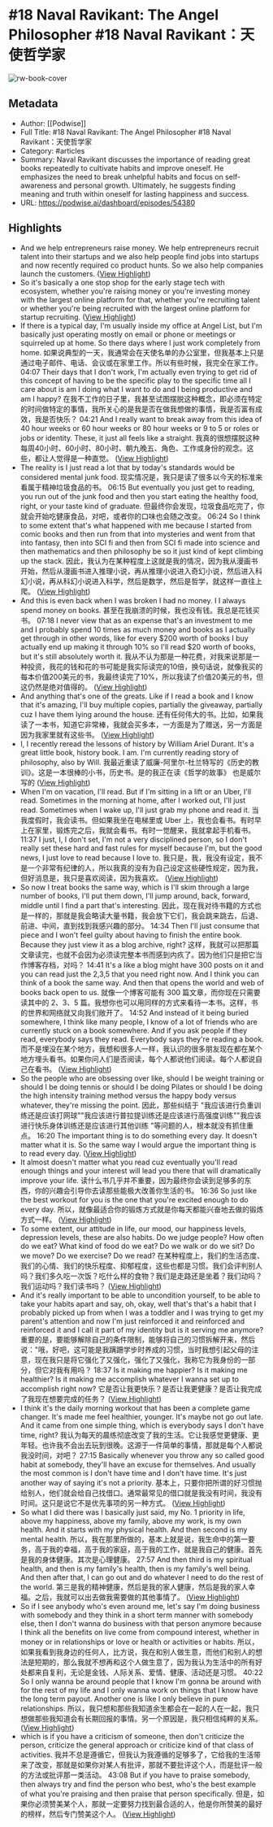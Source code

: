 # #18 Naval Ravikant: The Angel Philosopher #18 Naval Ravikant：天使哲学家

![rw-book-cover](https://readwise-assets.s3.amazonaws.com/media/uploaded_book_covers/profile_101759/card_MUk7bcy)

## Metadata
- Author: [[Podwise]]
- Full Title: #18 Naval Ravikant: The Angel Philosopher #18 Naval Ravikant：天使哲学家
- Category: #articles
- Summary: Naval Ravikant discusses the importance of reading great books repeatedly to cultivate habits and improve oneself. He emphasizes the need to break unhelpful habits and focus on self-awareness and personal growth. Ultimately, he suggests finding meaning and truth within oneself for lasting happiness and success.
- URL: https://podwise.ai/dashboard/episodes/54380

## Highlights
- And we help entrepreneurs raise money. We help entrepreneurs recruit talent into their startups and we also help people find jobs into startups and now recently required co product hunts. So we also help companies launch the customers. ([View Highlight](https://read.readwise.io/read/01hv8ebb2wr49yre0k1r5x8j4s))
- So it's basically a one stop shop for the early stage tech with ecosystem, whether you're raising money or you're investing money with the largest online platform for that, whether you're recruiting talent or whether you're being recruited with the largest online platform for startup recruiting. ([View Highlight](https://read.readwise.io/read/01hv8ebr2nhr4dxhz75kt78m6p))
- If there is a typical day, I'm usually inside my office at Angel List, but I'm basically just operating mostly on email or phone or meetings or squirreled up at home. So there days where I just work completely from home. 
  如果说典型的一天，我通常会在天使名单的办公室里，但我基本上只是通过电子邮件、电话、会议或在家里工作。所以有些时候，我完全在家工作。
  04:07
  Their days that I don't work, I'm actually even trying to get rid of this concept of having to be the specific play to the specific time all I care about is am I doing what I want to do and I being productive and am I happy? 
  在我不工作的日子里，我甚至试图摆脱这种概念，即必须在特定的时间做特定的事情，我所关心的是我是否在做我想做的事情，我是否富有成效，我是否快乐？
  04:21
  And I really want to break away from this idea of 40 hour weeks or 60 hour weeks or 80 hour weeks or 9 to 5 or roles or jobs or identity. These, it just all feels like a straight. 
  我真的很想摆脱这种每周40小时、60小时、80小时、朝九晚五、角色、工作或身份的观念。这些，都让人觉得是一种直觉。 ([View Highlight](https://read.readwise.io/read/01hv8ees9cqvbqc7qz0rjzsxx8))
- The reality is I just read a lot that by today's standards would be considered mental junk food. 
  现实情况是，我只是读了很多以今天的标准来看属于精神垃圾食品的书。
  06:15
  But eventually you just get to reading, you run out of the junk food and then you start eating the healthy food, right, or your taste kind of graduate. 
  但最终你会发现，垃圾食品吃完了，你就会开始吃健康食品，对吧，或者你的口味也会随之改变。
  06:24
  So I think to some extent that's what happened with me because I started from comic books and then run from that into mysteries and went from that into fantasy, then into SCI fi and then from SCI fi made into science and then mathematics and then philosophy be so it just kind of kept climbing up the stack. 
  因此，我认为在某种程度上这就是我的情况，因为我从漫画书开始，然后从漫画书进入推理小说，再从推理小说进入奇幻小说，然后进入科幻小说，再从科幻小说进入科学，然后是数学，然后是哲学，就这样一直往上爬。 ([View Highlight](https://read.readwise.io/read/01hv8ejes8nnzfbjs4dty5p0ww))
- And this is even back when I was broken I had no money. I I always spend money on books. 
  甚至在我崩溃的时候，我也没有钱。我总是花钱买书。
  07:18
  I never view that as an expense that's an investment to me and I probably spend 10 times as much money and books as I actually get through in other words, like for every $200 worth of books I buy actually end up making it through 10% so I'll read $20 worth of books, but it's still absolutely worth it. 
  我从不认为那是一种花费，对我来说那是一种投资，我花的钱和花的书可能是我实际读完的10倍，换句话说，就像我买的每本价值200美元的书，我最终读完了10%，所以我读了价值20美元的书，但这仍然是绝对值得的。 ([View Highlight](https://read.readwise.io/read/01hv8ekr45zvj5jhevgx5rm2bn))
- And anything that's one of the greats. Like if I read a book and I know that it's amazing, I'll buy multiple copies, partially the giveaway, partially cuz I have them lying around the house. 
  还有任何伟大的书。比如，如果我读了一本书，知道它非常棒，我就会买多本，一方面是为了赠送，另一方面是因为我家里就有这些书。 ([View Highlight](https://read.readwise.io/read/01hv8en8syq6914j3gk21bqqec))
- I, I recently reread the lessons of history by William Ariel Durant. It's a great little book, history book. I am. I'm currently reading story of philosophy, also by Will. 
  我最近重读了威廉-阿里尔-杜兰特写的《历史的教训》。这是一本很棒的小书，历史书。是的我正在读《哲学的故事》 也是威尔写的 ([View Highlight](https://read.readwise.io/read/01hv8ewfg3cybm8cqmw08102nt))
- When I'm on vacation, I'll read. But if I'm sitting in a lift or an Uber, I'll read. Sometimes in the morning at home, after I worked out, I'll just read. Sometimes when I wake up, I'll just grab my phone and read it. 
  当我度假时，我会读书。但如果我坐在电梯里或 Uber 上，我也会看书。有时早上在家里，锻炼完之后，我就会看书。有时一觉醒来，我就拿起手机看书。
  11:37
  I just, I, I don't set, I'm not a very disciplined person, so I don't really set these hard and fast rules for myself because I'm, but the good news, I just love to read because I love to. 
  我只是，我，我没有设定，我不是一个非常有纪律的人，所以我真的没有为自己设定这些硬性规定，因为我，但好消息是，我只是喜欢阅读，因为我喜欢。 ([View Highlight](https://read.readwise.io/read/01hv8exr3h3vbt91qzj2afh3et))
- So now I treat books the same way, which is I'll skim through a large number of books, I'll put them down, I'll jump around, back, forward, middle until I find a part that's interesting. 
  因此，现在我对待书籍的方式也是一样的，那就是我会略读大量书籍，我会放下它们，我会跳来跳去，后退、前进、中间，直到找到我感兴趣的部分。
  14:34
  Then I'll just consume that piece and I won't feel guilty about having to finish the entire book. Because they just view it as a blog archive, right? 
  这样，我就可以把那篇文章读完，也就不会因为必须读完整本书而感到内疚了。因为他们只是把它当作博客存档，对吗？
  14:41
  It's a like a blog might have 300 posts on it and you can read just the 2,3,5 that you need right now. And I think you can think of a book the same way. And then that opens the world and web of books back open to us. 
  就像一个博客可能有 300 篇文章，而你现在只需要读其中的 2、3、5 篇。我想你也可以用同样的方式来看待一本书。这样，书的世界和网络就又向我们敞开了。
  14:52
  And instead of it being buried somewhere, I think like many people, I know of a lot of friends who are currently stuck on a book somewhere. And if you ask people if they read, everybody says they read. Everybody says they're reading a book. 
  而不是埋没在某个地方，我想和很多人一样，我认识的很多朋友现在都在某个地方埋头看书。如果你问人们是否阅读，每个人都说他们阅读。每个人都说自己在看书。 ([View Highlight](https://read.readwise.io/read/01hv8f5pxz2gd626t62mkjb09g))
- So the people who are obsessing over like, should I be weight training or should I be doing tennis or should I be doing Pilates or should I be doing the high intensity training method versus the happy body versus whatever, they're missing the point. 
  因此，那些纠结于 "我应该进行负重训练还是应该打网球""我应该进行普拉提训练还是应该进行高强度训练""我应该进行快乐身体训练还是应该进行其他训练 "等问题的人，根本就没有抓住重点。
  16:20
  The important thing is to do something every day. It doesn't matter what it is. So the same way I would argue the important thing is to read every day. ([View Highlight](https://read.readwise.io/read/01hv8fd65qp0w230weahddvfyp))
- It almost doesn't matter what you read cuz eventually you'll read enough things and your interest will lead you there that will dramatically improve your life. 
  读什么书几乎并不重要，因为最终你会读到足够多的东西，你的兴趣会引导你去读那些能极大改善你生活的书。
  16:36
  So just like the best workout for you is the one that you're excited enough to do every day. 
  所以，就像最适合你的锻炼方式就是你每天都能兴奋地去做的锻炼方式一样。 ([View Highlight](https://read.readwise.io/read/01hv8fdhbftxw3z444xagraanr))
- To some extent, our attitude in life, our mood, our happiness levels, depression levels, these are also habits. Do we judge people? How often do we eat? What kind of food do we eat? Do we walk or do we sit? Do we move? Do we exercise? Do we read? 
  在某种程度上，我们的生活态度、我们的心情、我们的快乐程度、抑郁程度，这些也都是习惯。我们会评判别人吗？我们多久吃一次饭？吃什么样的食物？我们是走路还是坐着？我们动吗？我们运动吗？我们读书吗？ ([View Highlight](https://read.readwise.io/read/01hv8fjden1p0q6b4pwacj086j))
- And it's really important to be able to uncondition yourself, to be able to take your habits apart and say, oh, okay, well that's that's a habit that I probably picked up from when I was a toddler and I was trying to get my parent's attention and now I'm just reinforced it and reinforced and reinforced it and I call it part of my identity but is it serving me anymore? 
  重要的是，要能够解除自己的条件限制，能够将自己的习惯拆解开来，然后说："哦，好吧，这可能是我蹒跚学步时养成的习惯，当时我想引起父母的注意，现在我只是将它强化了又强化，强化了又强化，我称它为我身份的一部分，但它对我有用吗？
  18:37
  Is it making me happier? Is it making me healthier? Is it making me accomplish whatever I wanna set up to accomplish right now? 
  它是否让我更快乐？是否让我更健康？是否让我完成了我现在想要完成的任务？ ([View Highlight](https://read.readwise.io/read/01hv8fkeewb9977gg1j5rebwy9))
- I think it's the daily morning workout that has been a complete game changer. It's made me feel healthier, younger. It's maybe not go out late. And it came from one simple thing, which is everybody says I don't have time, right? 
  我认为每天的晨练彻底改变了我的生活。它让我感觉更健康、更年轻。也许我不会出去玩到很晚。这源于一件简单的事情，那就是每个人都说我没时间，对吧？
  27:15
  Basically whenever you throw any so called good habit at somebody, they'll have an excuse for themselves. And usually the most common is I don't have time and I don't have time. It's just another way of saying it's not a priority. 
  基本上，只要你把所谓的好习惯抛给别人，他们就会给自己找借口。通常最常见的借口就是我没有时间，我没有时间。这只是说它不是优先事项的另一种方式。 ([View Highlight](https://read.readwise.io/read/01hv8ftj6p7xgg3nt2fnfeqggy))
- So what I did there was I basically just said, my No. 1 priority in life, above my happiness, above my family, above my work, is my own health. And it starts with my physical health. And then second is my mental health. 
  所以，我在那里所做的，基本上就是说，我生命中的第一要务，高于我的幸福，高于我的家庭，高于我的工作，就是我自己的健康。首先是我的身体健康。其次是心理健康。
  27:57
  And then third is my spiritual health, and then is my family's health, then is my family's well being. And then after that, I can go out and do whatever I need to do the rest of the world. 
  第三是我的精神健康，然后是我的家人健康，然后是我的家人幸福。之后，我就可以出去做我需要做的其他事情了。 ([View Highlight](https://read.readwise.io/read/01hv8fv014aznkhz2eyg6nrevr))
- So if I see anybody who's even around me, let's say I'm doing business with somebody and they think in a short term manner with somebody else, then I don't wanna do business with that person anymore because I think all the benefits on live come from compound interest, whether in money or in relationships or love or health or activities or habits. 
  所以，如果我看到我身边的任何人，比方说，我在和别人做生意，而他们和别人的想法是短期的，那么我就不想再和这个人做生意了，因为我认为生活中的所有好处都来自复利，无论是金钱、人际关系、爱情、健康、活动还是习惯。
  40:22
  So I only wanna be around people that I know I'm gonna be around with for the rest of my life and I only wanna work on things that I know have the long term payout. Another one is like I only believe in pure relationships. 
  所以，我只想和那些我知道余生都会在一起的人在一起，我只想做那些我知道会有长期回报的事情。另一个原因是，我只相信纯粹的关系。 ([View Highlight](https://read.readwise.io/read/01hv8g3t960xvz2pa1471j27cv))
- which is if you have a criticism of someone, then don't criticize the person, criticize the general approach or criticize kind of that class of activities. 
  我并不总是遵循它，但我认为我遵循的足够多了，它给我的生活带来了改变，那就是如果你对某人有批评，那就不要批评这个人，而是批评一般的方法或批评那一类活动。
  43:08
  But if you have to praise somebody, then always try and find the person who best, who's the best example of what you're praising and then praise that person specifically. 
  但是，如果你必须赞美某个人，那就一定要努力找到最合适的人，他是你所赞美的最好的榜样，然后专门赞美这个人。 ([View Highlight](https://read.readwise.io/read/01hv8g6dm1an0x0a87wcfaktgg))
